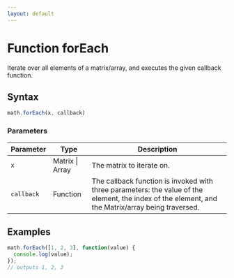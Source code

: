 ```yaml
---
layout: default
---
```


<h1 id="function-foreach">Function forEach</h1>

Iterate over all elements of a matrix/array, and executes the given callback function.


<h2 id="syntax">Syntax</h2>

```js
math.forEach(x, callback)
```

<h3 id="parameters">Parameters</h3>

Parameter | Type | Description
--------- | ---- | -----------
`x` | Matrix &#124; Array | The matrix to iterate on.
`callback` | Function | The callback function is invoked with three parameters: the value of the element, the index of the element, and the Matrix/array being traversed.

<h2 id="examples">Examples</h2>

```js
math.forEach([1, 2, 3], function(value) {
  console.log(value);
});
// outputs 1, 2, 3
```




<!-- Note: This file is automatically generated from source code comments. Changes made in this file will be overridden. -->
